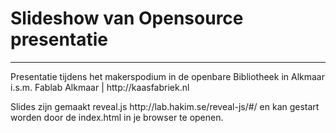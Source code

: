 <h1>Slideshow van Opensource presentatie</h1>
<hr/>
<p>Presentatie tijdens het makerspodium in de openbare Bibliotheek in Alkmaar i.s.m. Fablab Alkmaar | http://kaasfabriek.nl</p>
<p>Slides zijn gemaakt reveal.js http://lab.hakim.se/reveal-js/#/ en kan gestart worden door de index.html in je browser te openen.</p>
